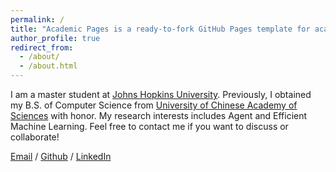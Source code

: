 ```yaml
---
permalink: /
title: "Academic Pages is a ready-to-fork GitHub Pages template for academic personal websites"
author_profile: true
redirect_from: 
  - /about/
  - /about.html
---
```

I am a master student at [Johns Hopkins University](https://www.jhu.edu/). Previously, I obtained my B.S. of Computer Science from [University of Chinese Academy of Sciences](https://english.ucas.ac.cn/) with honor. My research interests includes Agent and Efficient Machine Learning. Feel free to contact me if you want to discuss or collaborate!

[Email](mailto:yguan29@jh.edu) / [Github](https://github.com/guanyilin428) / [LinkedIn](https://www.linkedin.com/in/yilin-guan-371704325/)
